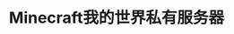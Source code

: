 ---
title: Minecraft我的世界私有服务器
lang: en-US
meta:
  - name: keywords
    content: blog javascript minecraft
footer: 三三的小狐狸
sidebarDepth: 2
---